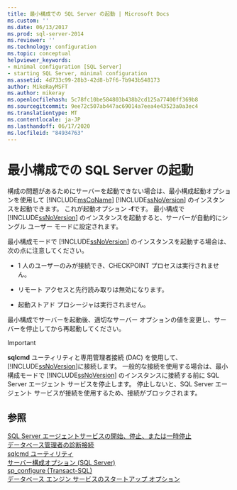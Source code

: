 ```yaml
---
title: 最小構成での SQL Server の起動 | Microsoft Docs
ms.custom: ''
ms.date: 06/13/2017
ms.prod: sql-server-2014
ms.reviewer: ''
ms.technology: configuration
ms.topic: conceptual
helpviewer_keywords:
- minimal configuration [SQL Server]
- starting SQL Server, minimal configuration
ms.assetid: 4d733c99-28b3-42d8-b7f6-7b943b548173
author: MikeRayMSFT
ms.author: mikeray
ms.openlocfilehash: 5c78fc10be584803b438b2cd125a77400ff369b8
ms.sourcegitcommit: 9ee72c507ab447ac69014a7eea4e43523a0a3ec4
ms.translationtype: MT
ms.contentlocale: ja-JP
ms.lasthandoff: 06/17/2020
ms.locfileid: "84934763"
---
```

# <a name="start-sql-server-with-minimal-configuration"></a>最小構成での SQL Server の起動
  構成の問題があるためにサーバーを起動できない場合は、最小構成起動オプションを使用して [!INCLUDE[msCoName](../../includes/msconame-md.md)] [!INCLUDE[ssNoVersion](../../includes/ssnoversion-md.md)] のインスタンスを起動できます。 これが起動オプション **-f**です。 最小構成で [!INCLUDE[ssNoVersion](../../includes/ssnoversion-md.md)] のインスタンスを起動すると、サーバーが自動的にシングル ユーザー モードに設定されます。  
  
 最小構成モードで [!INCLUDE[ssNoVersion](../../includes/ssnoversion-md.md)] のインスタンスを起動する場合は、次の点に注意してください。  
  
-   1 人のユーザーのみが接続でき、CHECKPOINT プロセスは実行されません。  
  
-   リモート アクセスと先行読み取りは無効になります。  
  
-   起動ストアド プロシージャは実行されません。  
  
 最小構成でサーバーを起動後、適切なサーバー オプションの値を変更し、サーバーを停止してから再起動してください。  
  
> [!IMPORTANT]  
>  **sqlcmd** ユーティリティと専用管理者接続 (DAC) を使用して、 [!INCLUDE[ssNoVersion](../../includes/ssnoversion-md.md)]に接続します。 一般的な接続を使用する場合は、最小構成モードで [!INCLUDE[ssNoVersion](../../includes/ssnoversion-md.md)] のインスタンスに接続する前に SQL Server エージェント サービスを停止します。 停止しないと、SQL Server エージェント サービスが接続を使用するため、接続がブロックされます。  
  
## <a name="see-also"></a>参照  
 [SQL Server エージェントサービスの開始、停止、または一時停止](../../ssms/agent/start-stop-or-pause-the-sql-server-agent-service.md)   
 [データベース管理者の診断接続](diagnostic-connection-for-database-administrators.md)   
 [sqlcmd ユーティリティ](../../tools/sqlcmd-utility.md)   
 [サーバー構成オプション &#40;SQL Server&#41;](server-configuration-options-sql-server.md)   
 [sp_configure &#40;Transact-SQL&#41;](/sql/relational-databases/system-stored-procedures/sp-configure-transact-sql)   
 [データベース エンジン サービスのスタートアップ オプション](database-engine-service-startup-options.md)  
  
  
